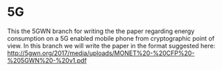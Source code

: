 # 5G
This the 5GWN branch for writing the the paper regarding energy consumption on a 5G enabled mobile phone from cryptographic point of view. In this branch we will write the paper in the format suggested here: http://5gwn.org/2017/media/uploads/MONET%20-%20CFP%20-%205GWN%20-%20v1.pdf 
